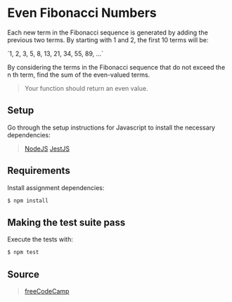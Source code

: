 # Even Fibonacci Numbers

Each new term in the Fibonacci sequence is generated by adding the previous two terms. By starting with 1 and 2, the first 10 terms will be:

´1, 2, 3, 5, 8, 13, 21, 34, 55, 89, ...´

By considering the terms in the Fibonacci sequence that do not exceed the n th term, find the sum of the even-valued terms.

>Your function should return an even value.

## Setup

Go through the setup instructions for Javascript to install the necessary
dependencies:

>[NodeJS](https://nodejs.org/en/download/)
[JestJS](https://jestjs.io/docs/en/getting-started.html)

## Requirements

Install assignment dependencies:

```bash
$ npm install
```

## Making the test suite pass

Execute the tests with:

```bash
$ npm test
```

## Source

>[freeCodeCamp](https://www.freecodecamp.org/learn/coding-interview-prep/project-euler/problem-2-even-fibonacci-numbers)
